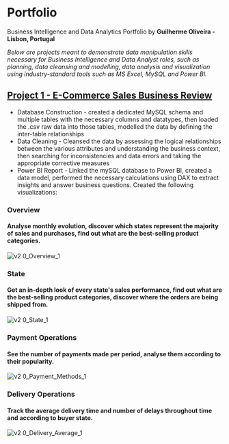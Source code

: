 # Portfolio
Business Intelligence and Data Analytics Portfolio by **Guilherme Oliveira - Lisbon, Portugal**

*Below are projects meant to demonstrate data manipulation skills necessary for Business Intelligence and Data Analyst roles, such as planning, data cleansing and modelling, data analysis and  visualization using industry-standard tools such as MS Excel, MySQL and Power BI.*

## [Project 1 - E-Commerce Sales Business Review](https://github.com/jgcoliveira/ECommerce--Sales-Business-Review)

- Database Construction - created a dedicated MySQL schema and multiple tables with the necessary columns and datatypes, then loaded the .csv raw data into those tables, modelled the data by defining the inter-table relationships
- Data Cleaning - Cleansed the data by assessing the logical relationships between the various attributes and understanding the business context, then searching for inconsistencies and data errors and taking the appropriate corrective measures
- Power BI Report - Linked the mySQL database to Power BI, created a data model, performed the necessary calculations using DAX to extract insights and answer business questions. Created the following visualizations:

### Overview
#### Analyse monthly evolution, discover which states represent the majority of sales and purchases, find out what are the best-selling product categories.
![v2 0_Overview_1](https://user-images.githubusercontent.com/78386715/125784023-e5dc7b71-374c-4eaf-8301-1d466c4f260d.PNG)

### State
#### Get an in-depth look of every state's sales performance, find out what are the best-selling product categories, discover where the orders are being shipped from.
![v2 0_State_1](https://user-images.githubusercontent.com/78386715/125784199-03a1502f-ccf3-40c5-9abd-f40b9bbcacdd.PNG)

### Payment Operations
#### See the number of payments made per period, analyse them according to their popularity.
![v2 0_Payment_Methods_1](https://user-images.githubusercontent.com/78386715/125784446-2ad314ff-d695-43c5-a650-2443440c329a.PNG)

### Delivery Operations
#### Track the average delivery time and number of delays throughout time and according to buyer state.
![v2 0_Delivery_Average_1](https://user-images.githubusercontent.com/78386715/125784658-ee46bd8f-1681-4bba-84cf-7341d19dbdc4.PNG)
